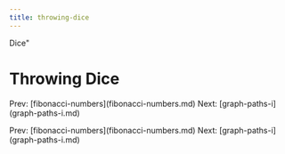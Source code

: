 ```yaml
---
title: throwing-dice
---
```


Dice\"

# Throwing Dice

Prev: \[fibonacci-numbers](fibonacci-numbers.md)
Next: \[graph-paths-i](graph-paths-i.md)

Prev: \[fibonacci-numbers](fibonacci-numbers.md)
Next: \[graph-paths-i](graph-paths-i.md)
